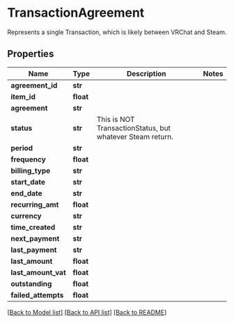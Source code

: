 # TransactionAgreement

Represents a single Transaction, which is likely between VRChat and Steam.

## Properties
Name | Type | Description | Notes
------------ | ------------- | ------------- | -------------
**agreement_id** | **str** |  | 
**item_id** | **float** |  | 
**agreement** | **str** |  | 
**status** | **str** | This is NOT TransactionStatus, but whatever Steam return. | 
**period** | **str** |  | 
**frequency** | **float** |  | 
**billing_type** | **str** |  | 
**start_date** | **str** |  | 
**end_date** | **str** |  | 
**recurring_amt** | **float** |  | 
**currency** | **str** |  | 
**time_created** | **str** |  | 
**next_payment** | **str** |  | 
**last_payment** | **str** |  | 
**last_amount** | **float** |  | 
**last_amount_vat** | **float** |  | 
**outstanding** | **float** |  | 
**failed_attempts** | **float** |  | 

[[Back to Model list]](../README.md#documentation-for-models) [[Back to API list]](../README.md#documentation-for-api-endpoints) [[Back to README]](../README.md)


